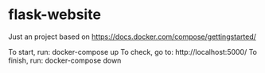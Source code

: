 # flask-website
Just an project based on https://docs.docker.com/compose/gettingstarted/

To start, run: docker-compose up
To check, go to: http://localhost:5000/
To finish, run: docker-compose down
